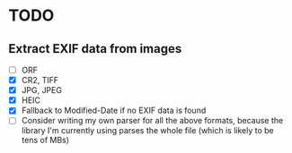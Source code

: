 # TODO

## Extract EXIF data from images

- [ ] ORF
- [x] CR2, TIFF
- [x] JPG, JPEG
- [x] HEIC
- [x] Fallback to Modified-Date if no EXIF data is found
- [ ] Consider writing my own parser for all the above formats, because the library I'm currently using parses the whole file (which is likely to be tens of MBs)
